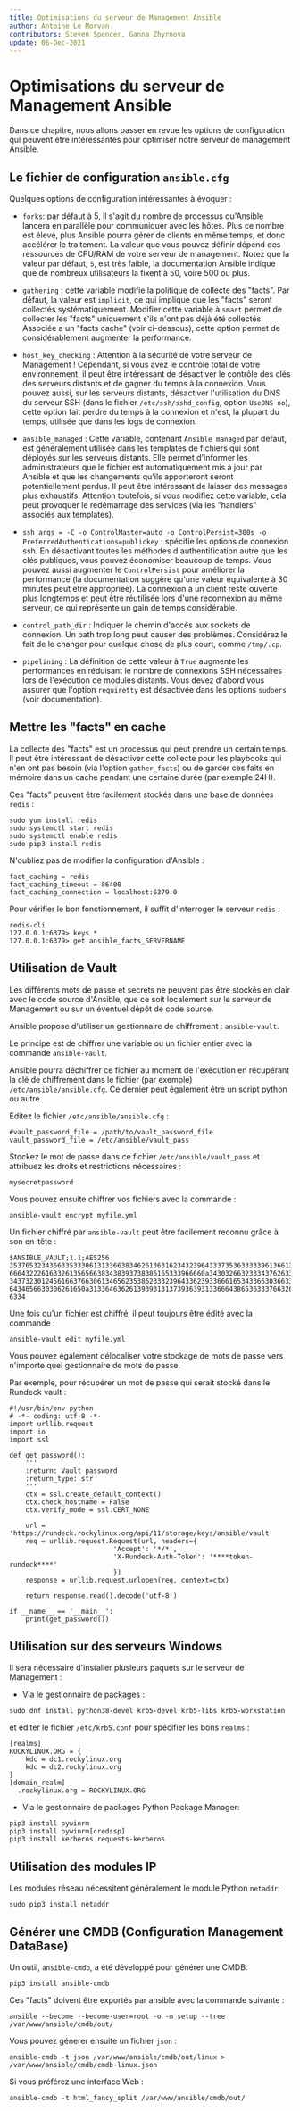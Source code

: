 ```yaml
---
title: Optimisations du serveur de Management Ansible
author: Antoine Le Morvan
contributors: Steven Spencer, Ganna Zhyrnova
update: 06-Dec-2021
---
```


# Optimisations du serveur de Management Ansible

Dans ce chapitre, nous allons passer en revue les options de configuration qui peuvent être intéressantes pour optimiser notre serveur de management Ansible.

## Le fichier de configuration `ansible.cfg`

Quelques options de configuration intéressantes à évoquer :

* `forks`: par défaut à 5, il s'agit du nombre de processus qu'Ansible lancera en parallèle pour communiquer avec les hôtes. Plus ce nombre est élevé, plus Ansible pourra gérer de clients en même temps, et donc accélérer le traitement. La valeur que vous pouvez définir dépend des ressources de CPU/RAM de votre serveur de management. Notez que la valeur par défaut, `5`, est très faible, la documentation Ansible indique que de nombreux utilisateurs la fixent à 50, voire 500 ou plus.

* `gathering` : cette variable modifie la politique de collecte des "facts". Par défaut, la valeur est `implicit`, ce qui implique que les "facts" seront collectés systématiquement. Modifier cette variable à `smart` permet de collecter les "facts" uniquement s'ils n'ont pas déjà été collectés. Associée a un "facts cache" (voir ci-dessous), cette option permet de considérablement augmenter la performance.

* `host_key_checking` : Attention à la sécurité de votre serveur de Management ! Cependant, si vous avez le contrôle total de votre environnement, il peut être intéressant de désactiver le contrôle des clés des serveurs distants et de gagner du temps à la connexion. Vous pouvez aussi, sur les serveurs distants, désactiver l'utilisation du DNS du serveur SSH (dans le fichier `/etc/ssh/sshd_config`, option `UseDNS no`), cette option fait perdre du temps à la connexion et n'est, la plupart du temps, utilisée que dans les logs de connexion.

* `ansible_managed` : Cette variable, contenant `Ansible managed` par défaut, est généralement utilisée dans les templates de fichiers qui sont déployés sur les serveurs distants. Elle permet d'informer les administrateurs que le fichier est automatiquement mis à jour par Ansible et que les changements qu'ils apporteront seront potentiellement perdus. Il peut être intéressant de laisser des messages plus exhaustifs. Attention toutefois, si vous modifiez cette variable, cela peut provoquer le redémarrage des services (via les "handlers" associés aux templates).

* `ssh_args = -C -o ControlMaster=auto -o ControlPersist=300s -o PreferredAuthentications=publickey` : spécifie les options de connexion ssh. En désactivant toutes les méthodes d'authentification autre que les clés publiques, vous pouvez économiser beaucoup de temps. Vous pouvez aussi augmenter le `ControlPersist` pour améliorer la performance (la documentation suggère qu'une valeur équivalente à 30 minutes peut être appropriée). La connexion à un client reste ouverte plus longtemps et peut être réutilisée lors d'une reconnexion au même serveur, ce qui représente un gain de temps considérable.

* `control_path_dir` : Indiquer le chemin d'accès aux sockets de connexion. Un path trop long peut causer des problèmes. Considérez le fait de le changer pour quelque chose de plus court, comme `/tmp/.cp`.

* `pipelining` : La définition de cette valeur à `True` augmente les performances en réduisant le nombre de connexions SSH nécessaires lors de l'exécution de modules distants. Vous devez d'abord vous assurer que l'option `requiretty` est désactivée dans les options `sudoers` (voir documentation).

## Mettre les "facts" en cache

La collecte des "facts" est un processus qui peut prendre un certain temps. Il peut être intéressant de désactiver cette collecte pour les playbooks qui n'en ont pas besoin (via l'option `gather_facts`) ou de garder ces faits en mémoire dans un cache pendant une certaine durée (par exemple 24H).

Ces "facts" peuvent être facilement stockés dans une base de données `redis` :

```
sudo yum install redis
sudo systemctl start redis
sudo systemctl enable redis
sudo pip3 install redis
```

N'oubliez pas de modifier la configuration d'Ansible :

```
fact_caching = redis
fact_caching_timeout = 86400
fact_caching_connection = localhost:6379:0
```

Pour vérifier le bon fonctionnement, il suffit d'interroger le serveur `redis` :

```
redis-cli
127.0.0.1:6379> keys *
127.0.0.1:6379> get ansible_facts_SERVERNAME
```

## Utilisation de Vault

Les différents mots de passe et secrets ne peuvent pas être stockés en clair avec le code source d'Ansible, que ce soit localement sur le serveur de Management ou sur un éventuel dépôt de code source.

Ansible propose d'utiliser un gestionnaire de chiffrement : `ansible-vault`.

Le principe est de chiffrer une variable ou un fichier entier avec la commande `ansible-vault`.

Ansible pourra déchiffrer ce fichier au moment de l'exécution en récupérant la clé de chiffrement dans le fichier (par exemple) `/etc/ansible/ansible.cfg`. Ce dernier peut également être un script python ou autre.

Editez le fichier `/etc/ansible/ansible.cfg` :

```
#vault_password_file = /path/to/vault_password_file
vault_password_file = /etc/ansible/vault_pass
```

Stockez le mot de passe dans ce fichier `/etc/ansible/vault_pass` et attribuez les droits et restrictions nécessaires :

```
mysecretpassword
```

Vous pouvez ensuite chiffrer vos fichiers avec la commande :

```
ansible-vault encrypt myfile.yml
```

Un fichier chiffré par `ansible-vault` peut être facilement reconnu grâce à son en-tête :

```
$ANSIBLE_VAULT;1.1;AES256
35376532343663353330613133663834626136316234323964333735363333396136613266383966
6664322261633261356566383438393738386165333966660a343032663233343762633936313630
34373230124561663766306134656235386233323964336239336661653433663036633334366661
6434656630306261650a313364636261393931313739363931336664386536333766326264633330
6334
```

Une fois qu'un fichier est chiffré, il peut toujours être édité avec la commande :

```
ansible-vault edit myfile.yml
```

Vous pouvez également délocaliser votre stockage de mots de passe vers n'importe quel gestionnaire de mots de passe.

Par exemple, pour récupérer un mot de passe qui serait stocké dans le Rundeck vault :

```
#!/usr/bin/env python
# -*- coding: utf-8 -*-
import urllib.request
import io
import ssl

def get_password():
    '''
    :return: Vault password
    :return_type: str
    '''
    ctx = ssl.create_default_context()
    ctx.check_hostname = False
    ctx.verify_mode = ssl.CERT_NONE

    url = 'https://rundeck.rockylinux.org/api/11/storage/keys/ansible/vault'
    req = urllib.request.Request(url, headers={
                          'Accept': '*/*',
                          'X-Rundeck-Auth-Token': '****token-rundeck****'
                          })
    response = urllib.request.urlopen(req, context=ctx)

    return response.read().decode('utf-8')

if __name__ == '__main__':
    print(get_password())
```

## Utilisation sur des serveurs Windows

Il sera nécessaire d'installer plusieurs paquets sur le serveur de Management :

* Via le gestionnaire de packages :

```
sudo dnf install python38-devel krb5-devel krb5-libs krb5-workstation
```

et éditer le fichier `/etc/krb5.conf` pour spécifier les bons `realms` :

```
[realms]
ROCKYLINUX.ORG = {
    kdc = dc1.rockylinux.org
    kdc = dc2.rockylinux.org
}
[domain_realm]
  .rockylinux.org = ROCKYLINUX.ORG
```

* Via le gestionnaire de packages Python Package Manager:

```
pip3 install pywinrm
pip3 install pywinrm[credssp]
pip3 install kerberos requests-kerberos
```

## Utilisation des modules IP

Les modules réseau nécessitent généralement le module Python `netaddr`:

```
sudo pip3 install netaddr
```

## Générer une CMDB (Configuration Management DataBase)

Un outil, `ansible-cmdb`, a été développé pour générer une CMDB.

```
pip3 install ansible-cmdb
```

Ces "facts" doivent être exportés par ansible avec la commande suivante :

```
ansible --become --become-user=root -o -m setup --tree /var/www/ansible/cmdb/out/
```

Vous pouvez génerer ensuite un fichier `json` :

```
ansible-cmdb -t json /var/www/ansible/cmdb/out/linux > /var/www/ansible/cmdb/cmdb-linux.json
```

Si vous préférez une interface Web :

```
ansible-cmdb -t html_fancy_split /var/www/ansible/cmdb/out/
```
